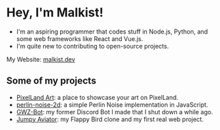 # Hey, I'm Malkist!

- I'm an aspiring programmer that codes stuff in Node.js, Python, and some web frameworks like React and Vue.js.
- I'm quite new to contributing to open-source projects.

My Website: [malkist.dev](https://malkist.dev)

## Some of my projects
- [PixelLand Art](https://plart.malkist.dev/): a place to showcase your art on PixelLand.
- [perlin-noise-2d](https://github.com/MalkistCoder/PerlinNoise2D): a simple Perlin Noise implementation in JavaScript.
- [GWZ-Bot](https://github.com/MalkistCoder/GWZ-Bot): my former Discord Bot I made that I shut down a while ago.
- [Jumpy Aviator](https://malkist.dev/jumpyaviator): my Flappy Bird clone and my first real web project.
